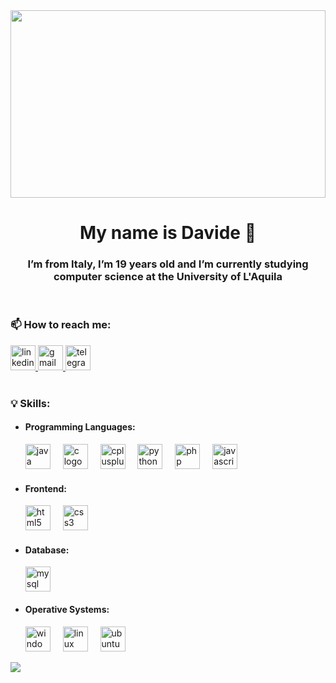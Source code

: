 <img src="https://media0.giphy.com/media/v1.Y2lkPTc5MGI3NjExanhvODFyZGNhOGx0eWRoZzhjbWQ4dHd2bWs1OGg4b2xleXEyMzJ3cSZlcD12MV9pbnRlcm5hbF9naWZfYnlfaWQmY3Q9Zw/VGuAZNdkPUpEY/giphy.gif" height="300px" width="100%" />
<h1 align="center">My name is Davide 👋</h1>

<h3 align="center">I’m from Italy, I’m 19 years old and I’m currently studying computer science at the University of L'Aquila</h3>

<br>

<h3 align="left">📫 How to reach me:</h3>
<div align="left">
    <a href="https://www.linkedin.com/in/davideodoardi" target="_blank">
        <img src="https://img.shields.io/static/v1?message=LinkedIn&logo=linkedin&label=&color=0077B5&logoColor=white&labelColor=&style=for-the-badge" height="40" alt="linkedin logo"  />
    </a>
    <a href="mailto:davide.odo16@gmail.com" target="_blank">
        <img src="https://img.shields.io/static/v1?message=Gmail&logo=gmail&label=&color=D14836&logoColor=white&labelColor=&style=for-the-badge" height="40" alt="gmail logo"  />
    </a>
    <a href="https://t.me/odoardy" target="_blank">
        <img src="https://img.shields.io/static/v1?message=Telegram&logo=telegram&label=&color=2CA5E0&logoColor=white&labelColor=&style=for-the-badge" height="40" alt="telegram logo"  />
    </a>
</div>

<br>

<h3 align="left">💡 Skills:</h3>
<ul>
    <li>
        <h4 align="left">Programming Languages:</h4>
        <div align="left">
            <img src="https://skillicons.dev/icons?i=java" height="40" alt="java logo"  />
            <img width="12" />
            <img src="https://cdn.simpleicons.org/c/A8B9CC" height="40" alt="c logo"  />
            <img width="12" />
            <img src="https://cdn.simpleicons.org/c++/00599C" height="40" alt="cplusplus logo"  />
            <img width="12" />
            <img src="https://cdn.jsdelivr.net/gh/devicons/devicon/icons/python/python-original.svg" height="40" alt="python logo"  />
            <img width="12" />
            <img src="https://cdn.simpleicons.org/php/777BB4" height="40" alt="php logo"  />
            <img width="12" />
            <img src="https://cdn.jsdelivr.net/gh/devicons/devicon/icons/javascript/javascript-original.svg" height="40" alt="javascript logo"  />
        </div>
    </li>
    <li>
        <h4 align="left">Frontend:</h4>
        <div align="left">
            <img src="https://cdn.jsdelivr.net/gh/devicons/devicon/icons/html5/html5-original.svg" height="40" alt="html5 logo"  />
            <img width="12" />
            <img src="https://cdn.jsdelivr.net/gh/devicons/devicon/icons/css3/css3-original.svg" height="40" alt="css3 logo"  />
        </div>
    </li>
    <li>
        <h4 align="left">Database:</h4>
        <div align="left">
            <img src="https://cdn.jsdelivr.net/gh/devicons/devicon/icons/mysql/mysql-original.svg" height="40" alt="mysql logo"  />
        </div>
    </li>
    <li>
        <h4 align="left">Operative Systems:</h4>
        <div align="left">
            <img src="https://cdn.jsdelivr.net/gh/devicons/devicon/icons/windows8/windows8-original.svg" height="40" alt="windows8 logo"  />
            <img width="12" />
            <img src="https://cdn.jsdelivr.net/gh/devicons/devicon/icons/linux/linux-original.svg" height="40" alt="linux logo"  />
            <img width="12" />
            <img src="https://cdn.jsdelivr.net/gh/devicons/devicon/icons/ubuntu/ubuntu-plain.svg" height="40" alt="ubuntu logo"  />
        </div>
    </li>
</ul>

<img src="https://raw.githubusercontent.com/Trilokia/Trilokia/379277808c61ef204768a61bbc5d25bc7798ccf1/bottom_header.svg" />
